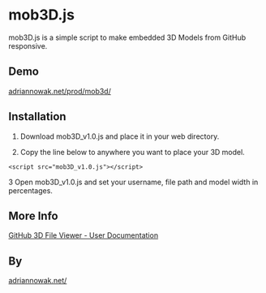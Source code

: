 
# mob3D.js

mob3D.js is a simple script to make embedded 3D Models from GitHub responsive.
## Demo
[adriannowak.net/prod/mob3d/](https://www.adriannowak.net/prod/mob3d/)
## Installation

1) Download mob3D_v1.0.js and place it in your web directory.

2) Copy the line below to anywhere you want to place your 3D model.
```
<script src="mob3D_v1.0.js"></script>
```

3 Open mob3D_v1.0.js and set your username, file path and model width in percentages.

## More Info

<a href="https://help.github.com/articles/3d-file-viewer/" target="_blank" >GitHub 3D File Viewer - User Documentation</a>
## By
[adriannowak.net/](https://www.adriannowak.net/)

